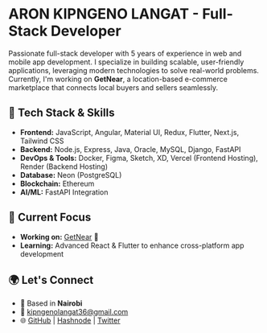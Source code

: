 # ARON KIPNGENO LANGAT - Full-Stack Developer

Passionate full-stack developer with 5 years of experience in web and mobile app development. I specialize in building scalable, user-friendly applications, leveraging modern technologies to solve real-world problems. Currently, I'm working on **GetNear**, a location-based e-commerce marketplace that connects local buyers and sellers seamlessly.

## 🚀 Tech Stack & Skills
- **Frontend:** JavaScript, Angular, Material UI, Redux, Flutter, Next.js, Tailwind CSS
- **Backend:** Node.js, Express, Java, Oracle, MySQL, Django, FastAPI
- **DevOps & Tools:** Docker, Figma, Sketch, XD, Vercel (Frontend Hosting), Render (Backend Hosting)
- **Database:** Neon (PostgreSQL)
- **Blockchain:** Ethereum
- **AI/ML:** FastAPI Integration

## 📌 Current Focus
- **Working on:** [GetNear](https://getnear.vercel.app/) 🚀
- **Learning:** Advanced React & Flutter to enhance cross-platform app development

## 🌍 Let's Connect
- 📍 Based in **Nairobi**
- 📧 [kipngenolangat36@gmail.com](mailto:kipngenolangat36@gmail.com)
- 🌐 [GitHub](https://github.com/lakiarANIT) | [Hashnode](https://stepwise.hashnode.dev) | [Twitter](https://www.x.com/langatarons)

